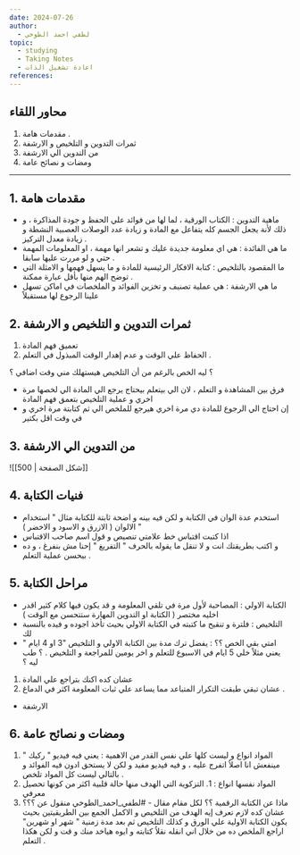 ```yaml
---
date: 2024-07-26
author:
  - لطفي احمد الطوخي
topic:
  - studying
  - Taking Notes
  - اعادة تشغيل الذات
references:
---
```

## محاور اللقاء 
1. مقدمات هامة . 
2. ثمرات التدوين و التلخيص و الارشفة 
3. من التدوين الي الارشفة 
4. ومضات و نصائح عامة 

----
## 1. مقدمات هامة  
- ماهية التدوين : الكتاب الورقية ، لما لها من فوائد علي الحفظ و جودة المذاكرة ، و ذلك لأنة يجعل الجسم كله يتفاعل مع المادة و زيادة عدد الوصلات العصبية النشطة و زيادة معدل التركيز . 
- ما هي الفائدة : هي اي معلومة جديدة عليك و تشعر انها مهمة ، او المعلومات المهمة حتي و لو مررت عليها سابقا . 
- ما المقصود بالتلخيص : كتابة الافكار الرئيسية للمادة و ما يسهل فهمها و الامثلة التي توضح الهم منها بأقل عبارة ممكنة . 
- ما هي الارشفة : هي عملية تصنيف و تخزين الفوائد و الملخصات في اماكن تسهل علينا الرجوع لها مستقبلاً 

## 2. ثمرات التدوين و التلخيص و الارشفة 
1. تعميق فهم المادة 
2. الحفاظ علي الوقت و عدم إهدار الوقت المبذول في التعلم . 

 ؟ ليه الخص بالرغم من أن التلخيص هيستهلك مني وقت اضافي ؟
 - فرق بين المشاهدة و التعلم ، لان الي بيتعلم بيحتاج يرجع الي المادة الي لخصها مرة اخري و عملية التلخيص بتعمق فهم المادة 
 - إن احتاج الي الرجوع للمادة دي مرة اخري هيرجع للملخص الي ثم كتابتة مرة اخري و في وقت اقل بكتير 

## 3. من التدوين الي الارشفة 
![[شكل الصفحة | 500]]

## 4. فنيات الكتابة 
- استخدم عدة الوان في الكتابة و لكن فيه بينه و اضحة ثابتة للكتابة مثال " استخدام الالوان ( الازرق و الاسود و  الاخضر ) "
- اذا كتبت اقتباس خط علامتي تنصيص و قول اسم صاحب الاقتباس 
- و اكتب بطريقتك انت و لا تنقل ما يقوله بالحرف " التفريغ " إحنا مش بنفرغ ، و ده بيحسن عملية التعلم . 


## 5. مراحل الكتابة  
- الكتابة الاولي : المصاحبة لأول مرة في تلقي المعلومة و قد يكون فيها كلام كثير اقدر اخليه مختصر ( الكتابة او التدوين المهارة ستتحسن مع الوقت ) 
- التلخيص : فلترة و تنقيح ما كتبته في الكتابة الاولي بحيث تأخذ اجوده و فيده بالنسبة لك 
- امتي بقي الخص ؟؟ : يفضل ترك مدة بين الكتابة الاولي و التلخيص "3 او 4 ايام " يعني مثلاً خلي 5 ايام في الاسبوع للتعلم و اخر يومين للمراجعة و التلخيص . 
؟ طب ليه ؟
1. عشان كده اكنك بتراجع علي المادة 
2. عشان تبقي طبقت التكرار المتباعد مما يساعد علي ثبات المعلومة اكثر في الدماغ . 
- الارشفة
 

## 6. ومضات و نصائح عامة  
1. المواد انواع و ليست كلها علي نفس القدر من الاهمية : يعني فيه فيديو " ركيك " مينفعش انا اصلاُ اتفرج عليه ، و فيه فيديو مفيد و لكن لا يستحق ادون فيه الفوائد و بالتالي ليست كل المواد تلخص . 
2. المواد نفسها انواع : 1. التزكوية التي الهدف منها حالة قلبية اكثر من كونها تحصيل معرفي
3. ماذا عن الكتابة الرقمية ؟؟ لكل مقام مقال - #لطفي_احمد_الطوخي منقول عن ؟؟؟ عشان كده لازم تعرف إيه الهدف من التلخيص و الاكمل الجمع بين الطريقيتين بحيث يكون الكتابة الاولية علي الورق و كذلك التلخيص ثم بعد مدة زمنية " شهر او شهرين" اراجع الملخص ده من خلال اني انقله نقلاُ كتابته و ايوه هياخد منك و قت و  لكن هكذا التعلم .  
